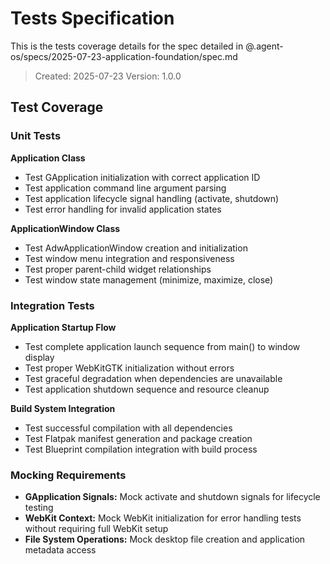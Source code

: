 # Tests Specification

This is the tests coverage details for the spec detailed in @.agent-os/specs/2025-07-23-application-foundation/spec.md

> Created: 2025-07-23
> Version: 1.0.0

## Test Coverage

### Unit Tests

**Application Class**
- Test GApplication initialization with correct application ID
- Test application command line argument parsing
- Test application lifecycle signal handling (activate, shutdown)
- Test error handling for invalid application states

**ApplicationWindow Class**
- Test AdwApplicationWindow creation and initialization
- Test window menu integration and responsiveness
- Test proper parent-child widget relationships
- Test window state management (minimize, maximize, close)

### Integration Tests

**Application Startup Flow**
- Test complete application launch sequence from main() to window display
- Test proper WebKitGTK initialization without errors
- Test graceful degradation when dependencies are unavailable
- Test application shutdown sequence and resource cleanup

**Build System Integration**
- Test successful compilation with all dependencies
- Test Flatpak manifest generation and package creation
- Test Blueprint compilation integration with build process

### Mocking Requirements

- **GApplication Signals:** Mock activate and shutdown signals for lifecycle testing
- **WebKit Context:** Mock WebKit initialization for error handling tests without requiring full WebKit setup
- **File System Operations:** Mock desktop file creation and application metadata access